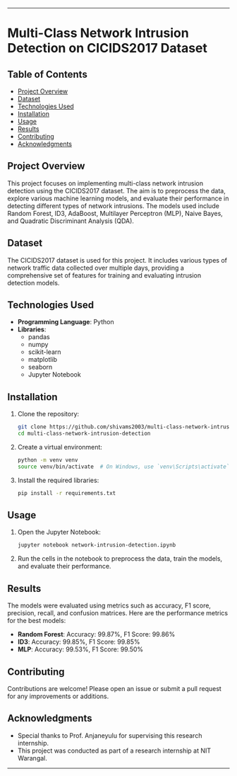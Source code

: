 

---

# Multi-Class Network Intrusion Detection on CICIDS2017 Dataset

## Table of Contents
- [Project Overview](#project-overview)
- [Dataset](#dataset)
- [Technologies Used](#technologies-used)
- [Installation](#installation)
- [Usage](#usage)
- [Results](#results)
- [Contributing](#contributing)
- [Acknowledgments](#acknowledgments)

## Project Overview
This project focuses on implementing multi-class network intrusion detection using the CICIDS2017 dataset. The aim is to preprocess the data, explore various machine learning models, and evaluate their performance in detecting different types of network intrusions. The models used include Random Forest, ID3, AdaBoost, Multilayer Perceptron (MLP), Naive Bayes, and Quadratic Discriminant Analysis (QDA).

## Dataset
The CICIDS2017 dataset is used for this project. It includes various types of network traffic data collected over multiple days, providing a comprehensive set of features for training and evaluating intrusion detection models.

## Technologies Used
- **Programming Language**: Python
- **Libraries**: 
  - pandas
  - numpy
  - scikit-learn
  - matplotlib
  - seaborn
  - Jupyter Notebook

## Installation
1. Clone the repository:
   ```bash
   git clone https://github.com/shivams2003/multi-class-network-intrusion-detection.git
   cd multi-class-network-intrusion-detection
   ```

2. Create a virtual environment:
   ```bash
   python -m venv venv
   source venv/bin/activate  # On Windows, use `venv\Scripts\activate`
   ```

3. Install the required libraries:
   ```bash
   pip install -r requirements.txt
   ```

## Usage
1. Open the Jupyter Notebook:
   ```bash
   jupyter notebook network-intrusion-detection.ipynb
   ```

2. Run the cells in the notebook to preprocess the data, train the models, and evaluate their performance.

## Results
The models were evaluated using metrics such as accuracy, F1 score, precision, recall, and confusion matrices. Here are the performance metrics for the best models:

- **Random Forest**: Accuracy: 99.87%, F1 Score: 99.86%
- **ID3**: Accuracy: 99.85%, F1 Score: 99.85%
- **MLP**: Accuracy: 99.53%, F1 Score: 99.50%

## Contributing
Contributions are welcome! Please open an issue or submit a pull request for any improvements or additions.

## Acknowledgments
- Special thanks to Prof. Anjaneyulu for supervising this research internship.
- This project was conducted as part of a research internship at NIT Warangal.

---
